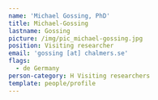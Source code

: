 ```yaml
---
name: 'Michael Gossing, PhD'
title: Michael-Gossing
lastname: Gossing
picture: /img/pic_michael-gossing.jpg
position: Visiting researcher
email: 'gossing [at] chalmers.se'
flags:
  - de Germany
person-category: H Visiting researchers
template: people/profile
---
```


